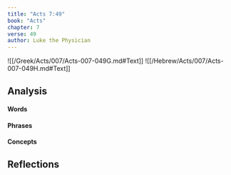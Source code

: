 ```yaml
---
title: "Acts 7:49"
book: "Acts"
chapter: 7
verse: 49
author: Luke the Physician
---
```

![[/Greek/Acts/007/Acts-007-049G.md#Text]]
![[/Hebrew/Acts/007/Acts-007-049H.md#Text]]

## Analysis

#### Words

#### Phrases

#### Concepts

## Reflections
